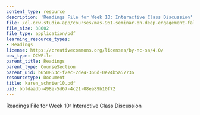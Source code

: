 ```yaml
---
content_type: resource
description: 'Readings File for Week 10: Interactive Class Discussion'
file: /ol-ocw-studio-app/courses/mas-961-seminar-on-deep-engagement-fall-2004/bbfdaadb498e5d674c2108ea89b10f72_karen_schrier10.pdf
file_size: 38602
file_type: application/pdf
learning_resource_types:
- Readings
license: https://creativecommons.org/licenses/by-nc-sa/4.0/
ocw_type: OCWFile
parent_title: Readings
parent_type: CourseSection
parent_uid: b650853c-f2ec-2de4-366d-0e74b5a57736
resourcetype: Document
title: karen_schrier10.pdf
uid: bbfdaadb-498e-5d67-4c21-08ea89b10f72
---
```

Readings File for Week 10: Interactive Class Discussion